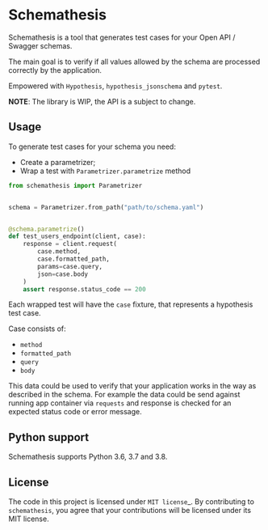 # Schemathesis

Schemathesis is a tool that generates test cases for your Open API / Swagger schemas.

The main goal is to verify if all values allowed by the schema are processed correctly
by the application.

Empowered with `Hypothesis`, `hypothesis_jsonschema` and `pytest`.

**NOTE**: The library is WIP, the API is a subject to change.

## Usage

To generate test cases for your schema you need:

- Create a parametrizer;
- Wrap a test with `Parametrizer.parametrize` method

```python
from schemathesis import Parametrizer


schema = Parametrizer.from_path("path/to/schema.yaml")


@schema.parametrize()
def test_users_endpoint(client, case):
    response = client.request(
        case.method,
        case.formatted_path,
        params=case.query,
        json=case.body
    )
    assert response.status_code == 200
```

Each wrapped test will have the `case` fixture, that represents a hypothesis test case.

Case consists of:

- `method`
- `formatted_path`
- `query`
- `body`

This data could be used to verify that your application works in the way as described in the schema.
For example the data could be send against running app container via `requests` and response is checked
for an expected status code or error message.

## Python support

Schemathesis supports Python 3.6, 3.7 and 3.8.

## License

The code in this project is licensed under `MIT license`_. By contributing to `schemathesis`, you agree that your contributions will be licensed under its MIT license.
